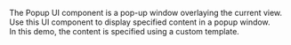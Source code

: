 The Popup UI component is&nbsp;a&nbsp;pop-up window overlaying the current view. Use this UI component to&nbsp;display specified content in&nbsp;a&nbsp;popup window. In&nbsp;this demo, the content is&nbsp;specified using a&nbsp;custom template.
